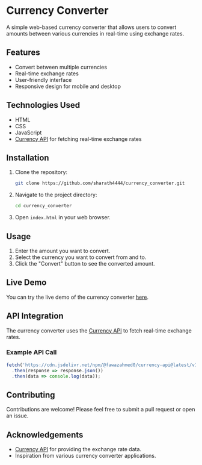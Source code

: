 # Currency Converter

A simple web-based currency converter that allows users to convert amounts between various currencies in real-time using exchange rates.

## Features

- Convert between multiple currencies
- Real-time exchange rates
- User-friendly interface
- Responsive design for mobile and desktop

## Technologies Used

- HTML
- CSS
- JavaScript
- [Currency API](https://cdn.jsdelivr.net/npm/@fawazahmed0/currency-api@latest/v1/currencies) for fetching real-time exchange rates

## Installation

1. Clone the repository:
   ```bash
   git clone https://github.com/sharath4444/currency_converter.git
   ```
2. Navigate to the project directory:
   ```bash
   cd currency_converter
   ```
3. Open `index.html` in your web browser.

## Usage

1. Enter the amount you want to convert.
2. Select the currency you want to convert from and to.
3. Click the "Convert" button to see the converted amount.

## Live Demo

You can try the live demo of the currency converter [here](https://sharath4444.github.io/currency_converter/).

## API Integration

The currency converter uses the [Currency API](https://cdn.jsdelivr.net/npm/@fawazahmed0/currency-api@latest/v1/currencies) to fetch real-time exchange rates. 

### Example API Call
```javascript
fetch('https://cdn.jsdelivr.net/npm/@fawazahmed0/currency-api@latest/v1/currencies')
  .then(response => response.json())
  .then(data => console.log(data));
```

## Contributing

Contributions are welcome! Please feel free to submit a pull request or open an issue.

## Acknowledgements

- [Currency API](https://cdn.jsdelivr.net/npm/@fawazahmed0/currency-api@latest/v1/currencies) for providing the exchange rate data.
- Inspiration from various currency converter applications.
